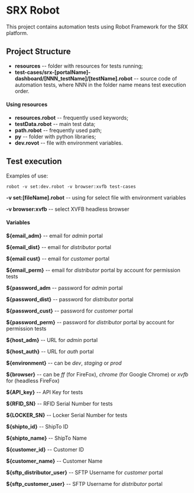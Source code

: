 # SRX Robot

This project contains automation tests using Robot Framework for the SRX platform.

## Project Structure

* **resources** --  folder with resources for tests running;
* **test-cases/srx-[portalName]-dashboard/[NNN_testName]/[testName].robot** -- source code of automation tests, where NNN in the folder name means test execution order.

#### Using resources

* **resources.robot** -- frequently used keywords;
* **testData.robot** -- main test data;
* **path.robot** -- frequently used path;
* **py** -- folder with python libraries;
* **dev.rovot** -- file with environment variables.

## Test execution

Examples of use:
```
robot -v set:dev.robot -v browser:xvfb test-cases
```

**-v set:[fileName].robot** -- using for select file with environment variables

**-v browser:xvfb** -- select XVFB headless browser

#### Variables

**${email_adm}** -- email for *admin* portal

**${email_dist}** -- email for *distributor* portal

**${email cust}** -- email for *customer* portal

**${email_perm}** -- email for *distributor* portal by account for permission tests


**${password_adm** -- password for *admin* portal

**${password_dist}** -- password for *distributor* portal

**${password_cust}** -- password for *customer* portal

**${password_perm}** -- password for *distributor* portal by account for permission tests


**${host_adm}** -- URL for *admin* portal

**${host_auth}** -- URL for *auth* portal


**${environment}** -- can be *dev*, *staging* or *prod*

**${browser}** -- can be *ff* (for FireFox), *chrome* (for Google Chrome) or *xvfb* for (headless FireFox)


**${API_key}** -- API Key for tests

**${RFID_SN}** -- RFID Serial Number for tests

**${LOCKER_SN}** -- Locker Serial Number for tests


**${shipto_id}** -- ShipTo ID

**${shipto_name}** -- ShipTo Name

**${customer_id}** -- Customer ID

**${customer_name}** -- Customer Name


**${sftp_distributor_user}** -- SFTP Username for *customer* portal

**${sftp_customer_user}** -- SFTP Username for *distributor* portal
